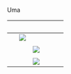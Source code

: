 
Uma

|   |  |  |  |  |  |
| --- | --- | --- | --- | --- | --- |
|  | ![](~WRS%7b7C223A2B-E9D1-4316-9968-56444ED55613%7d_files/image001.png) |
|  |
|  |  | ![](~WRS%7b7C223A2B-E9D1-4316-9968-56444ED55613%7d_files/image002.png) |
|  |
|  |  | ![](~WRS%7b7C223A2B-E9D1-4316-9968-56444ED55613%7d_files/image003.png) |

